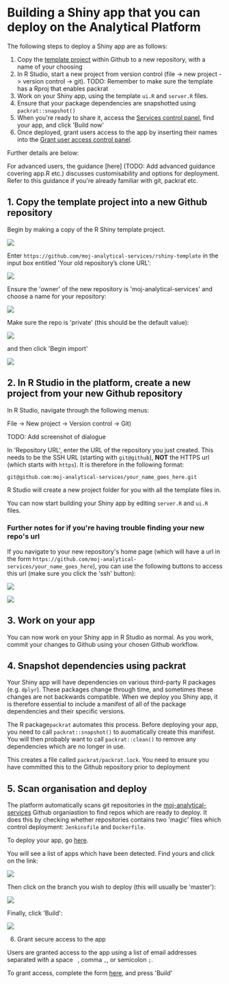 # Building a Shiny app that you can deploy on the Analytical Platform

The following steps to deploy a Shiny app are as follows:

1. Copy the [template project](https://github.com/moj-analytical-services/rshiny-example) within Github to a new repository, with a name of your choosing
2. In R Studio, start a new project from version control (file -> new project -> version control -> git).   TODO:  Remember to make sure the template has a Rproj that enables packrat
3. Work on your Shiny app, using the template `ui.R` and `server.R` files.  
4. Ensure that your package dependencies are snapshotted using `packrat::snapshot()`
4. When you're ready to share it, access the [Services control panel](https://jenkins.services.alpha.mojanalytics.xyz/), find your app, and click 'Build now'
5. Once deployed, grant users access to the app by inserting their names into the [Grant user access control panel](https://controlpanel.services.alpha.mojanalytics.xyz/).


Further details are below:

For advanced users, the guidance [here] (TODO:  Add advanced guidance covering app.R etc.) discusses customisability and options for deployment.  Refer to this guidance if you're already familiar with git, packrat etc.

## 1. Copy the template project into a new Github repository

Begin by making a copy of the R Shiny template project.  

![](images/import_repository.PNG?raw=true  "")

Enter `https://github.com/moj-analytical-services/rshiny-template` in the input box entitled 'Your old repository’s clone URL':

![](images/repo_clone_url.PNG?raw=true  "")

Ensure the 'owner' of the new repository is 'moj-analytical-services' and choose a name for your repository:

![](images/name_copied_repo.PNG?raw=true  "")

Make sure the repo is 'private' (this should be the default value):

![](images/repo_private.PNG?raw=true  "")

and then click 'Begin import'

![](images/begin_import.PNG?raw=true  "")


## 2. In R Studio in the platform, create a new project from your new Github repository

In R Studio, navigate through the following menus:

File -> New project -> Version control -> Git)

TODO:  Add screenshot of dialogue

In 'Repository URL', enter the URL of the repository you just created.  This needs to be the SSH URL (starting with `git@github`), **NOT** the HTTPS url (which starts with `https`).  It is therefore in the following format:

```
git@github.com:moj-analytical-services/your_name_goes_here.git
```

R Studio will create a new project folder for you with all the template files in.  

You can now start building your Shiny app by editing `server.R` and `ui.R` files.

### Further notes for if you're having trouble finding your new repo's url

If you navigate to your new repository's home page (which will have a url in the form `https://github.com/moj-analytical-services/your_name_goes_here`), you can use the following buttons to access this url (make sure you click the 'ssh' button):

![](images/use_ssh.PNG?raw=true  "")

![](images/ssh_url.PNG?raw=true  "")


## 3. Work on your app

You can now work on your Shiny app in R Studio as normal.  As you work, commit your changes to Github using your chosen Github workflow.

## 4. Snapshot dependencies using packrat

Your Shiny app will have dependencies on various third-party R packages (e.g. `dplyr`).  These packages change through time, and sometimes these changes are not backwards compatible.  When we deploy you Shiny app, it is therefore essential to include a manifest of all of the package dependencies and their specific versions. 

The R package`packrat` automates this process.  Before deploying your app, you need to call `packrat::snapshot()` to auomatically create this manifest.  You will then probably want to call `packrat::clean()` to remove any dependencies which are no longer in use.

This creates a file called `packrat/packrat.lock`.  You need to ensure you have committed this to the Github repository prior to deployment

## 5. Scan organisation and deploy

The platform automatically scans git repositories in the [moj-analytical-services](https://github.com/moj-analytical-services/) Github organiastion to find repos which are ready to deploy.  It does this by checking whether repositories contains two 'magic' files which control deployment:  `Jenkinsfile` and `Dockerfile`.

To deploy your app, go [here](https://jenkins.services.alpha.mojanalytics.xyz/job/moj-analytical-services-github/).  

You will see a list of apps which have been detected.  Find yours and click on the link:

![](images/deploy_jenkins_interface.PNG?raw=true  "")

Then click on the branch you wish to deploy (this will usually be 'master'):

![](images/deploy_jenkins_branch.PNG?raw=true  "")

Finally, click 'Build':

![](images/deploy_jenkins_build.PNG?raw=true  "")

6. Grant secure access to the app

Users are granted access to the app using a list of email addresses separated with a space ` `, comma `,`, or semicolon `;`.

To grant access, complete the form [here](https://controlpanel.services.alpha.mojanalytics.xyz/job/grant-access-to-app/), and press 'Build'

